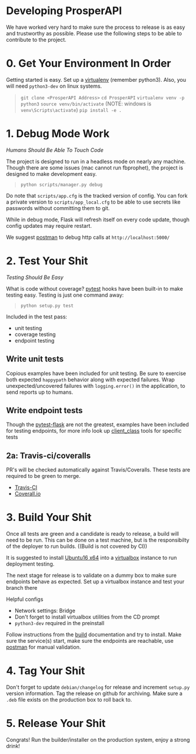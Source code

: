 # Developing ProsperAPI
We have worked very hard to make sure the process to release is as easy and trustworthy as possible.  Please use the following steps to be able to contribute to the project.

# 0. Get Your Environment In Order
Getting started is easy.  Set up a [virtualenv](http://docs.python-guide.org/en/latest/dev/virtualenvs/) (remember python3).  Also, you will need `python3-dev` on linux systems.

> `git clone <ProsperAPI Address>`
> `cd ProsperAPI`
> `virtualenv venv -p python3`
> `source venv/bin/activate` (NOTE: windows is `venv\Scripts\activate`)
> `pip install -e .` 

# 1. Debug Mode Work
_Humans Should Be Able To Touch Code_

The project is designed to run in a headless mode on nearly any machine.  Though there are some issues (mac cannot run fbprophet), the project is designed to make development easy.

> `python scripts/manager.py debug`

Do note that `scripts/app.cfg` is the tracked version of config.  You can fork a private version to `scripts/app_local.cfg` to be able to use secrets like passwords without committing them to git.

While in debug mode, Flask will refresh itself on every code update, though config updates may require restart.  

We suggest [postman](https://www.getpostman.com/) to debug http calls at `http://localhost:5000/`

# 2. Test Your Shit
_Testing Should Be Easy_

What is code without coverage?  [pytest](http://doc.pytest.org/en/latest/) hooks have been built-in to make testing easy.  Testing is just one command away:

>`python setup.py test`

Included in the test pass:
* unit testing
* coverage testing
* endpoint testing

## Write unit tests
Copious examples have been included for unit testing.  Be sure to exercise both expected `happypath` behavior along with expected failures.  Wrap unexpected/uncovered failures with `logging.error()` in the application, to send reports up to humans.

## Write endpoint tests
Though the [pytest-flask](http://pytest-flask.readthedocs.io/en/latest/) are not the greatest, examples have been included for testing endpoints, for more info look up [client_class](http://pytest-flask.readthedocs.io/en/latest/features.html#client-class-application-test-client-for-class-based-tests) tools for specific tests

## 2a: Travis-ci/coveralls
PR's will be checked automatically against Travis/Coveralls.  These tests are required to be green to merge.

* [Travis-CI](https://travis-ci.org/EVEprosper/ProsperAPI)
* [Coverall.io](https://coveralls.io/github/EVEprosper/ProsperAPI)

# 3. Build Your Shit
Once all tests are green and a candidate is ready to release, a build will need to be run.  This can be done on a test machine, but is the responsibilty of the deployer to run builds.  ((Build is not covered by CI))

It is suggested to install [Ubuntu16 x64](http://releases.ubuntu.com/16.04/) into a [virtualbox](https://www.virtualbox.org/wiki/Downloads) instance to run deployment testing.  

The next stage for release is to validate on a dummy box to make sure endpoints behave as expected.  Set up a virtualbox instance and test your branch there

Helpful configs
* Network settings: Bridge
* Don't forget to install virtualbox utilities from the CD prompt
* `python3-dev` required in the preinstall

Follow instructions from the [build](https://github.com/EVEprosper/ProsperAPI/blob/master/docs/build.md) documentation and try to install.  Make sure the service(s) start, make sure the endpoints are reachable, use [postman](https://www.getpostman.com/) for manual validation.

# 4. Tag Your Shit
Don't forget to update `debian/changelog` for release and increment `setup.py` version information.  Tag the release on github for archiving.  Make sure a `.deb` file exists on the production box to roll back to.

# 5. Release Your Shit
Congrats!  Run the builder/installer on the production system, enjoy a strong drink!  
